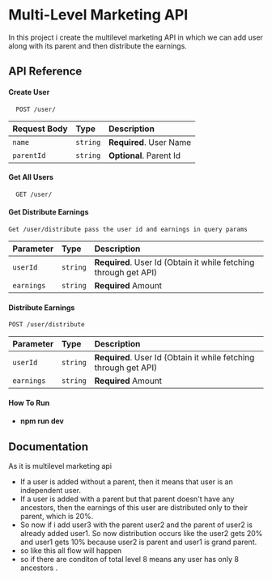
# Multi-Level Marketing API

In this project i create the multilevel marketing API in which we can add user along with its parent and then distribute the earnings.



## API Reference

#### Create User

```http
  POST /user/
```

| Request Body | Type     | Description                |
| :-------- | :------- | :------------------------- |
| `name` | `string` | **Required**. User Name |
| `parentId` | `string` | **Optional**. Parent Id |

#### Get All Users

```http
  GET /user/
```

#### Get Distribute Earnings

```http
Get /user/distribute pass the user id and earnings in query params
```

| Parameter | Type     | Description                       |
| :-------- | :------- | :-------------------------------- |
|   `userId`  | `string` | **Required**. User Id (Obtain it while fetching through get API)|
|   `earnings`  | `string` | **Required** Amount|



#### Distribute Earnings

```http
POST /user/distribute
```

| Parameter | Type     | Description                       |
| :-------- | :------- | :-------------------------------- |
|   `userId`  | `string` | **Required**. User Id (Obtain it while fetching through get API)|
|   `earnings`  | `string` | **Required** Amount|

#### How To Run

- #### npm run dev




## Documentation

As it is multilevel marketing api 
- If a user is added without a parent, then it means that user is an independent user.
- If a user is added with a parent but that parent doesn't have any ancestors, then the earnings of this user are distributed only to their parent, which is 20%.
- So now if i add user3 with the parent user2 and the parent of user2 is already added user1. So now distribution occurs like the user2 gets 20% and user1 gets 10% because user2 is parent and user1 is grand parent.
- so like this all flow will happen
- so if there are conditon of total level 8 means any user has only 8 ancestors .




